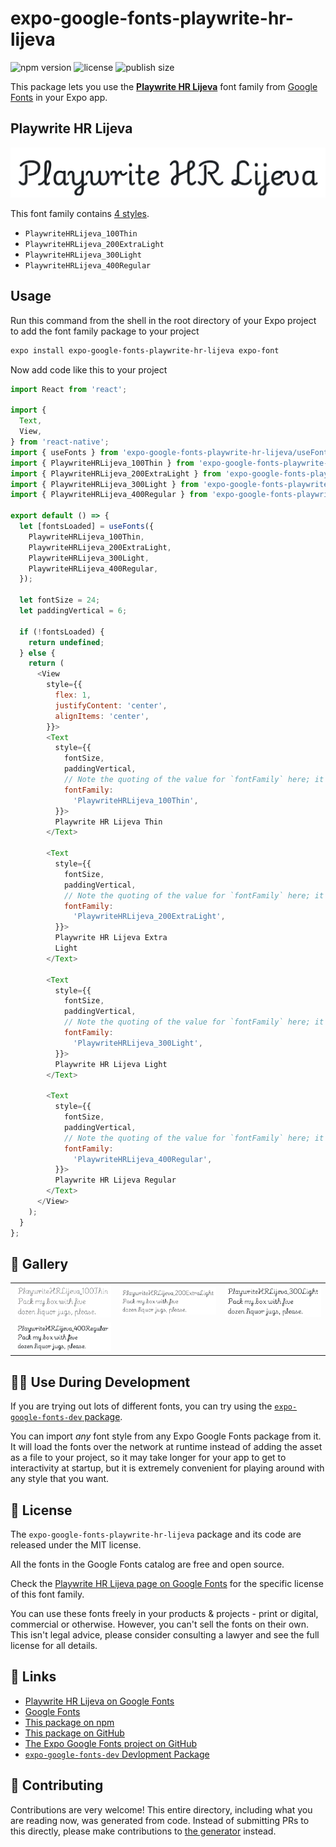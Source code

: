 # expo-google-fonts-playwrite-hr-lijeva

![npm version](https://flat.badgen.net/npm/v/expo-google-fonts-playwrite-hr-lijeva)
![license](https://flat.badgen.net/github/license/expo/google-fonts)
![publish size](https://flat.badgen.net/packagephobia/install/expo-google-fonts-playwrite-hr-lijeva)

This package lets you use the [**Playwrite HR Lijeva**](https://fonts.google.com/specimen/Playwrite+HR+Lijeva) font family from [Google Fonts](https://fonts.google.com/) in your Expo app.

## Playwrite HR Lijeva

![Playwrite HR Lijeva](./font-family.png)

This font family contains [4 styles](#-gallery).

- `PlaywriteHRLijeva_100Thin`
- `PlaywriteHRLijeva_200ExtraLight`
- `PlaywriteHRLijeva_300Light`
- `PlaywriteHRLijeva_400Regular`

## Usage

Run this command from the shell in the root directory of your Expo project to add the font family package to your project
```sh
expo install expo-google-fonts-playwrite-hr-lijeva expo-font
```

Now add code like this to your project
```js
import React from 'react';

import {
  Text,
  View,
} from 'react-native';
import { useFonts } from 'expo-google-fonts-playwrite-hr-lijeva/useFonts';
import { PlaywriteHRLijeva_100Thin } from 'expo-google-fonts-playwrite-hr-lijeva/100Thin';
import { PlaywriteHRLijeva_200ExtraLight } from 'expo-google-fonts-playwrite-hr-lijeva/200ExtraLight';
import { PlaywriteHRLijeva_300Light } from 'expo-google-fonts-playwrite-hr-lijeva/300Light';
import { PlaywriteHRLijeva_400Regular } from 'expo-google-fonts-playwrite-hr-lijeva/400Regular';

export default () => {
  let [fontsLoaded] = useFonts({
    PlaywriteHRLijeva_100Thin,
    PlaywriteHRLijeva_200ExtraLight,
    PlaywriteHRLijeva_300Light,
    PlaywriteHRLijeva_400Regular,
  });

  let fontSize = 24;
  let paddingVertical = 6;

  if (!fontsLoaded) {
    return undefined;
  } else {
    return (
      <View
        style={{
          flex: 1,
          justifyContent: 'center',
          alignItems: 'center',
        }}>
        <Text
          style={{
            fontSize,
            paddingVertical,
            // Note the quoting of the value for `fontFamily` here; it expects a string!
            fontFamily:
              'PlaywriteHRLijeva_100Thin',
          }}>
          Playwrite HR Lijeva Thin
        </Text>

        <Text
          style={{
            fontSize,
            paddingVertical,
            // Note the quoting of the value for `fontFamily` here; it expects a string!
            fontFamily:
              'PlaywriteHRLijeva_200ExtraLight',
          }}>
          Playwrite HR Lijeva Extra
          Light
        </Text>

        <Text
          style={{
            fontSize,
            paddingVertical,
            // Note the quoting of the value for `fontFamily` here; it expects a string!
            fontFamily:
              'PlaywriteHRLijeva_300Light',
          }}>
          Playwrite HR Lijeva Light
        </Text>

        <Text
          style={{
            fontSize,
            paddingVertical,
            // Note the quoting of the value for `fontFamily` here; it expects a string!
            fontFamily:
              'PlaywriteHRLijeva_400Regular',
          }}>
          Playwrite HR Lijeva Regular
        </Text>
      </View>
    );
  }
};

```

## 🔡 Gallery


||||
|-|-|-|
|![PlaywriteHRLijeva_100Thin](.//100Thin/PlaywriteHRLijeva_100Thin.ttf.png)|![PlaywriteHRLijeva_200ExtraLight](.//200ExtraLight/PlaywriteHRLijeva_200ExtraLight.ttf.png)|![PlaywriteHRLijeva_300Light](.//300Light/PlaywriteHRLijeva_300Light.ttf.png)||
|![PlaywriteHRLijeva_400Regular](.//400Regular/PlaywriteHRLijeva_400Regular.ttf.png)||||


## 👩‍💻 Use During Development

If you are trying out lots of different fonts, you can try using the [`expo-google-fonts-dev` package](https://github.com/freeboub/google-fonts/tree/master/font-packages/dev#readme).

You can import *any* font style from any Expo Google Fonts package from it. It will load the fonts
over the network at runtime instead of adding the asset as a file to your project, so it may take longer
for your app to get to interactivity at startup, but it is extremely convenient
for playing around with any style that you want.

## 📖 License

The `expo-google-fonts-playwrite-hr-lijeva` package and its code are released under the MIT license.

All the fonts in the Google Fonts catalog are free and open source.

Check the [Playwrite HR Lijeva page on Google Fonts](https://fonts.google.com/specimen/Playwrite+HR+Lijeva) for the specific license of this font family.

You can use these fonts freely in your products & projects - print or digital, commercial or otherwise. However, you can't sell the fonts on their own. This isn't legal advice, please consider consulting a lawyer and see the full license for all details.

## 🔗 Links

- [Playwrite HR Lijeva on Google Fonts](https://fonts.google.com/specimen/Playwrite+HR+Lijeva)
- [Google Fonts](https://fonts.google.com/)
- [This package on npm](https://www.npmjs.com/package/expo-google-fonts-playwrite-hr-lijeva)
- [This package on GitHub](https://github.com/freeboub/google-fonts/tree/master/font-packages/playwrite-hr-lijeva)
- [The Expo Google Fonts project on GitHub](https://github.com/freeboub/google-fonts)
- [`expo-google-fonts-dev` Devlopment Package](https://github.com/freeboub/google-fonts/tree/master/font-packages/dev)

## 🤝 Contributing

Contributions are very welcome! This entire directory, including what you are reading now, was generated from code. Instead of submitting PRs to this directly, please make contributions to [the generator](https://github.com/freeboub/google-fonts/tree/master/packages/generator) instead.
